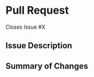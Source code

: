 # Pull Request

Closes Issue #X

<!--
These markdown comments are for description only. They can be deleted.

Please submit pull requests against the develop branch.

Follow the existing code style. Check the tests succeed, including lint.
  npm run test
  npm run lint
-->

## Issue Description

<!--
Describe what problem you're solving. Link the issue from the issues tab.
-->

## Summary of Changes

<!--
How did you solve the problem? Did you update any documentation this affected?
-->
